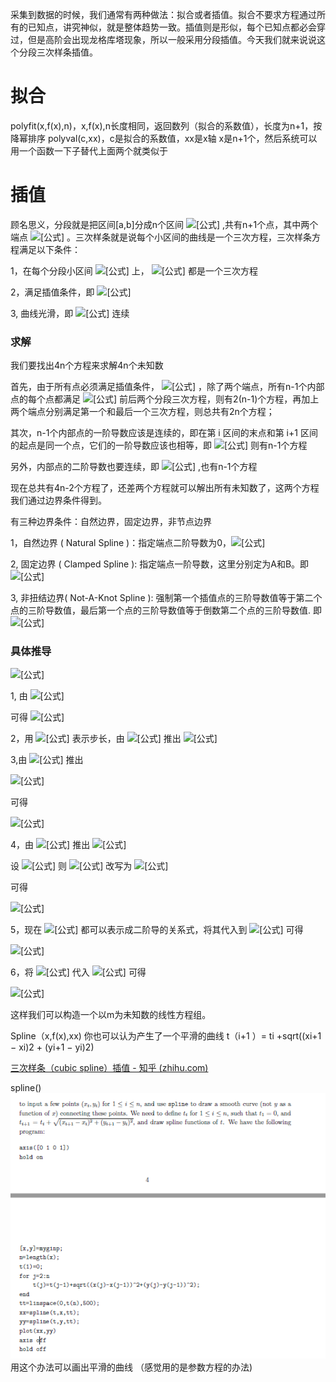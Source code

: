 采集到数据的时候，我们通常有两种做法：拟合或者插值。拟合不要求方程通过所有的已知点，讲究神似，就是整体趋势一致。插值则是形似，每个已知点都必会穿过，但是高阶会出现龙格库塔现象，所以一般采用分段插值。今天我们就来说说这个分段三次样条插值。

# 拟合

polyfit(x,f(x),n)，x,f(x),n长度相同，返回数列（拟合的系数值），长度为n+1，按降幂排序
polyval(c,xx)，c是拟合的系数值，xx是x轴
x是n+1个，然后系统可以用一个函数一下子替代上面两个就类似于

# 插值

顾名思义，分段就是把区间[a,b]分成n个区间 ![[公式]](https://www.zhihu.com/equation?tex=%5B%28x_0%2Cx_1%29%2C%28x_1%2Cx_2%29%2C%5Cdots%2C%28x_%7Bn-1%7D%2Cx_n%29%5D) ,共有n+1个点，其中两个端点 ![[公式]](https://www.zhihu.com/equation?tex=x_0%3Da%2Cx_n%3Db) 。三次样条就是说每个小区间的曲线是一个三次方程，三次样条方程满足以下条件：

1，在每个分段小区间 ![[公式]](https://www.zhihu.com/equation?tex=%5Bx_i%2Cx_%7Bi%2B1%7D%5D) 上， ![[公式]](https://www.zhihu.com/equation?tex=S%28x%29%3DS_i%28x%29) 都是一个三次方程

2，满足插值条件，即 ![[公式]](https://www.zhihu.com/equation?tex=S%28x_i%29%3Dy_i+%5Cquad+%28i%3D0%2C1%2C...%2Cn%29)

3, 曲线光滑，即 ![[公式]](https://www.zhihu.com/equation?tex=S%28x%29%EF%BC%8CS%27%28x%29%EF%BC%8CS%27%27%28x%29) 连续

### 求解

我们要找出4n个方程来求解4n个未知数

首先，由于所有点必须满足插值条件， ![[公式]](https://www.zhihu.com/equation?tex=S%28x_i%29%3Dy_i+%5Cquad+%28i%3D0%2C1%2C...%2Cn%29) ，除了两个端点，所有n-1个内部点的每个点都满足 ![[公式]](https://www.zhihu.com/equation?tex=S_i%28x_%7Bi%2B1%7D%29%3Dy_%7Bi%2B1%7D+%5Cquad+S_%7Bi%2B1%7D%28x_%7Bi%2B1%7D%29%3Dy_%7Bi%2B1%7D) 前后两个分段三次方程，则有2(n-1)个方程，再加上两个端点分别满足第一个和最后一个三次方程，则总共有2n个方程；

其次，n-1个内部点的一阶导数应该是连续的，即在第 i 区间的末点和第 i+1 区间的起点是同一个点，它们的一阶导数应该也相等，即 ![[公式]](https://www.zhihu.com/equation?tex=S%27_%7Bi%7D%28x_%7Bi%2B1%7D%29%3DS%27_%7Bi%2B1%7D%28x_%7Bi%2B1%7D%29) 则有n-1个方程

另外，内部点的二阶导数也要连续，即 ![[公式]](https://www.zhihu.com/equation?tex=S%27%27_%7Bi%7D%28x_%7Bi%2B1%7D%29%3DS%27%27_%7Bi%2B1%7D%28x_%7Bi%2B1%7D%29) ,也有n-1个方程

现在总共有4n-2个方程了，还差两个方程就可以解出所有未知数了，这两个方程我们通过边界条件得到。

有三种边界条件：自然边界，固定边界，非节点边界

1，自然边界 ( Natural Spline )：指定端点二阶导数为0，![[公式]](https://www.zhihu.com/equation?tex=S%27%27%28x_0%29%3D0%3DS%27%27%28x_n%29)

2, 固定边界 ( Clamped Spline ): 指定端点一阶导数，这里分别定为A和B。即 ![[公式]](https://www.zhihu.com/equation?tex=S%27_0%28x_0%29%3DA%2C%5Cquad+S%27_%7Bn-1%7D%28x_n%29%3DB)

3, 非扭结边界( Not-A-Knot Spline ): 强制第一个插值点的三阶导数值等于第二个点的三阶导数值，最后第一个点的三阶导数值等于倒数第二个点的三阶导数值. 即 ![[公式]](https://www.zhihu.com/equation?tex=S%27%27%27_0%28x_0%29%3DS%27%27%27_1%28x_1%29+%5Cquad++and+%5Cquad+S%27%27%27_%7Bn-2%7D%28x_%7Bn-1%7D%29%3DS%27%27%27_%7Bn-1%7D%28x_n%29+)

### 具体推导

![[公式]](https://www.zhihu.com/equation?tex=%5Cbegin%7Baligned%7D+S_%7Bi%7D%28x%29+%26%3Da_%7Bi%7D%2Bb_%7Bi%7D%5Cleft%28x-x_%7Bi%7D%5Cright%29%2Bc_%7Bi%7D%5Cleft%28x-x_%7Bi%7D%5Cright%29%5E%7B2%7D%2Bd_%7Bi%7D%5Cleft%28x-x_%7Bi%7D%5Cright%29%5E%7B3%7D+%5C%5C+S_%7Bi%7D%5E%7B%5Cprime%7D%28x%29+%26%3Db_%7Bi%7D%2B2+c_%7Bi%7D%5Cleft%28x-x_%7Bi%7D%5Cright%29%2B3+d_%7Bi%7D%5Cleft%28x-x_%7Bi%7D%5Cright%29%5E%7B2%7D+%5C%5C+S_%7Bi%7D%5E%7B%5Cprime+%5Cprime%7D%28x%29+%26%3D2+c_%7Bi%7D%2B6+d_%7Bi%7D%5Cleft%28x-x_%7Bi%7D%5Cright%29+%5Cend%7Baligned%7D)

1, 由 ![[公式]](https://www.zhihu.com/equation?tex=S_%7Bi%7D%28x_%7Bi%7D%29%3Da_%7Bi%7D%2Bb_%7Bi%7D%5Cleft%28x_i-x_%7Bi%7D%5Cright%29%2Bc_%7Bi%7D%5Cleft%28x_i-x_%7Bi%7D%5Cright%29%5E%7B2%7D%2Bd_%7Bi%7D%5Cleft%28x_i-x_%7Bi%7D%5Cright%29%5E%7B3%7D%3Dy_%7Bi%7D)

可得 ![[公式]](https://www.zhihu.com/equation?tex=a_i%3Dy_i)

2，用 ![[公式]](https://www.zhihu.com/equation?tex=h_%7Bi%7D%3Dx_%7Bi%2B1%7D-x_%7Bi%7D) 表示步长，由 ![[公式]](https://www.zhihu.com/equation?tex=S_i%28x_%7Bi%2B1%7D%29%3Dy_%7Bi%2B1%7D) 推出 ![[公式]](https://www.zhihu.com/equation?tex=a_%7Bi%7D%2Bh_%7Bi%7D+b_%7Bi%7D%2Bh_%7Bi%7D%5E%7B2%7D+c_%7Bi%7D%2Bh_%7Bi%7D%5E%7B3%7D+d_%7Bi%7D%3Dy_%7Bi%2B1%7D)

3,由 ![[公式]](https://www.zhihu.com/equation?tex=S%27_%7Bi%7D%28x_%7Bi%2B1%7D%29%3DS%27_%7Bi%2B1%7D%28x_%7Bi%2B1%7D%29) 推出

![[公式]](https://www.zhihu.com/equation?tex=%5Cbegin%7Barray%7D%7Bl%7D%7BS_%7Bi%7D%5E%7B%5Cprime%7D%5Cleft%28x_%7Bi%2B1%7D%5Cright%29%3Db_%7Bi%7D%2B2+c_%7Bi%7D%5Cleft%28x_%7Bi%2B1%7D-x_%7Bi%7D%5Cright%29%2B3+d_%7Bi%7D%5Cleft%28x_%7Bi%2B1%7D-x_%7Bi%7D%5Cright%29%5E%7B2%7D%3Db_%7Bi%7D%2B2+c_%7Bi%7D+h%2B3+d_%7Bi%7D+h%5E%7B2%7D%7D+%5C%5C+%7BS_%7Bi%2B1%7D%5E%7B%5Cprime%7D%5Cleft%28x_%7Bi%2B1%7D%5Cright%29%3Db_%7Bi%2B1%7D%2B2+c_%7Bi%7D%5Cleft%28x_%7Bi%2B1%7D-x_%7Bi%2B1%7D%5Cright%29%2B3+d_%7Bi%7D%5Cleft%28x_%7Bi%2B1%7D-x_%7Bi%2B1%7D%5Cright%29%5E%7B2%7D%3Db_%7Bi%2B1%7D%7D%5Cend%7Barray%7D)

可得

![[公式]](https://www.zhihu.com/equation?tex=b_%7Bi%7D%2B2+h_%7Bi%7D+c_%7Bi%7D%2B3+h_%7Bi%7D%5E%7B2%7D+d_%7Bi%7D%3Db_%7Bi%2B1%7D)

4，由 ![[公式]](https://www.zhihu.com/equation?tex=S%27%27_%7Bi%7D%28x_%7Bi%2B1%7D%29%3DS%27%27_%7Bi%2B1%7D%28x_%7Bi%2B1%7D%29) 推出 ![[公式]](https://www.zhihu.com/equation?tex=2+c_%7Bi%7D%2B6+h_%7Bi%7D+d_%7Bi%7D%3D2+c_%7Bi%2B1%7D)

设 ![[公式]](https://www.zhihu.com/equation?tex=%5Cboldsymbol%7Bm%7D_%7Bi%7D%3D%5Cboldsymbol%7BS%7D_%7Bi%7D%5E%7B%5Cprime+%5Cprime%7D%5Cleft%28%5Cboldsymbol%7Bx%7D_%7Bi%7D%5Cright%29%3D2+%5Cboldsymbol%7Bc%7D_%7Bi%7D) 则 ![[公式]](https://www.zhihu.com/equation?tex=2+c_%7Bi%7D%2B6+h_%7Bi%7D+d_%7Bi%7D%3D2+c_%7Bi%2B1%7D) 改写为 ![[公式]](https://www.zhihu.com/equation?tex=m_%7Bi%7D%2B6+h_%7Bi%7D+d_%7Bi%7D%3Dm_%7Bi%2B1%7D)

可得

![[公式]](https://www.zhihu.com/equation?tex=d_%7Bi%7D%3D%5Cfrac%7Bm_%7Bi%2B1%7D-m_%7Bi%7D%7D%7B6+h_%7Bi%7D%7D)

5，现在 ![[公式]](https://www.zhihu.com/equation?tex=a_i%2Cc_i%2Cd_i) 都可以表示成二阶导的关系式，将其代入到 ![[公式]](https://www.zhihu.com/equation?tex=a_%7Bi%7D%2Bh_%7Bi%7D+b_%7Bi%7D%2Bh_%7Bi%7D%5E%7B2%7D+c_%7Bi%7D%2Bh_%7Bi%7D%5E%7B3%7D+d_%7Bi%7D%3Dy_%7Bi%2B1%7D) 可得

![[公式]](https://www.zhihu.com/equation?tex=b_%7Bi%7D%3D%5Cfrac%7By_%7Bi%2B1%7D-y_%7Bi%7D%7D%7Bh_%7Bi%7D%7D-%5Cfrac%7Bh_%7Bi%7D%7D%7B2%7D+m_%7Bi%7D-%5Cfrac%7Bh_%7Bi%7D%7D%7B6%7D%5Cleft%28m_%7Bi%2B1%7D-m_%7Bi%7D%5Cright%29)

6，将 ![[公式]](https://www.zhihu.com/equation?tex=a_i%2Cb_i%2Cc_i%2Cd_i) 代入 ![[公式]](https://www.zhihu.com/equation?tex=b_%7Bi%7D%2B2+h_%7Bi%7D+c_%7Bi%7D%2B3+h_%7Bi%7D%5E%7B2%7D+d_%7Bi%7D%3Db_%7Bi%2B1%7D) 可得

![[公式]](https://www.zhihu.com/equation?tex=h_%7Bi%7D+m_%7Bi%7D%2B2%5Cleft%28h_%7Bi%7D%2Bh_%7Bi%2B1%7D%5Cright%29+m_%7Bi%2B1%7D%2Bh_%7Bi%2B1%7D+m_%7Bi%2B2%7D%3D6%5Cleft%5B%5Cfrac%7By_%7Bi%2B2%7D-y_%7Bi%2B1%7D%7D%7Bh_%7Bi%2B1%7D%7D-%5Cfrac%7By_%7Bi%2B1%7D-y_%7Bi%7D%7D%7Bh_%7Bi%7D%7D%5Cright%5D)

这样我们可以构造一个以m为未知数的线性方程组。

Spline（x,f(x),xx)
你也可以认为产生了一个平滑的曲线
t（i+1 ）= ti +sqrt((xi+1 − xi)2 + (yi+1 − yi)2)

[三次样条（cubic spline）插值 - 知乎 (zhihu.com)](https://zhuanlan.zhihu.com/p/62860859)

spline()
![](Pasted%20image%2020220326152842.png)
用这个办法可以画出平滑的曲线
（感觉用的是参数方程的办法)